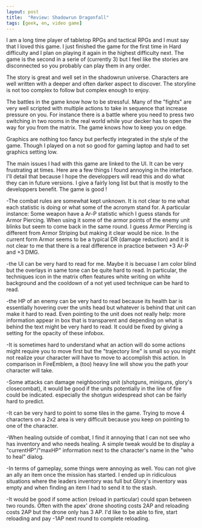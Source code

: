 ```yaml
---
layout: post
title:  "Review: Shadowrun Dragonfall"
tags: [geek, en, video game]
---
```




I am a long time player of tabletop RPGs and tactical RPGs and I must say that I loved this game. I just finished the game for the first time in Hard difficulty and I plan on playing it again in the highest difficulty next. The game is the second in a serie of (currently 3) but I feel like the stories are disconnected so you probably can play them in any order.

The story is great and well set in the shadowrun universe. Characters are well written with a deeper and often darker aspect to discover. The storyline is not too complex to follow but complex enough to enjoy.

The battles in the game know how to be stressful. Many of the "fights" are very well scripted with multiple actions to take in sequence that increase pressure on you. For instance there is a battle where you need to press two switching in two rooms in the real world while your decker has to open the way for you from the matrix. The game knows how to keep you on edge.

Graphics are nothing too fancy but perfectly integrated in the style of the game. Though I played on a not so good for gaming laptop and had to set graphics setting low.

The main issues I had with this game are linked to the UI. It can be very frustrating at times. Here are a few things I found annoying in the interface. I'll detail that because I hope the developpers will read this and do what they can in future versions. I give a fairly long list but that is mostly to the developpers benefit. The game is good !


-The combat rules are somewhat kept unknown. It is not clear to me what each statistic is doing or what some of the acronym stand for. A particular instance: Some weapon have a Ar-P statistic which I guess stands for Armor Piercing. When using it some of the armor points of the enemy unit blinks but seem to come back in the same round. I guess Armor Piercing is different from Armor Striping but making it clear would be nice. In the current form Armor seems to be a typical DR (damage reduction) and it is not clear to me that there is a real difference in practice between +3 Ar-P and +3 DMG.

-the UI can be very hard to read for me. Maybe it is becuase I am color blind but the overlays in same tone can be quite hard to read. In particular, the techniques icon in the matrix often features white writing on white background and the cooldown of a not yet used technique can be hard to read.

-the HP of an enemy can be very hard to read because its health bar is essentially hovering over the units head but whatever is behind that unit can make it hard to read. Even pointing to the unit does not really help: more information appear in box that is transparent and depending on what is behind the text might be very hard to read. It could be fixed by giving a setting for the opacity of these infobox.

-It is sometimes hard to understand what an action will do some actions might require you to move first but the "trajectory line" is small so you might not realize your character will have to move to accomplish this action. In comparison in FireEmblem, a (too) heavy line will show you the path your character will take.

-Some attacks can damage neighbooring unit (shotguns, miniguns, glory's closecombat), it would be good if the units potentially in the line of fire could be indicated. especially the shotgun widespread shot can be fairly hard to predict.

-It can be very hard to point to some tiles in the game. Trying to move 4 characters on a 2x2 area is very difficult because you keep on pointing to one of the character.

-When healing outside of combat, I find it annoying that I can not see who has inventory and who needs healing. A simple tweak would be to display a "currentHP"/"maxHP" information next to the character's name in the "who to heal" dialog.

-In terms of gameplay, some things were annoying as well. You can not give an ally an item once the mission has started. I ended up in ridiculous situations where the leaders inventory was full but Glory's inventory was empty and when finding an item I had to send it to the stash.

-It would be good if some action (reload in particular) could span between two rounds. Often with the apex' drone shooting costs 2AP and reloading costs 2AP but the drone only has 3 AP. I'd like to be able to fire, start reloading and pay -1AP next round to complete reloading.